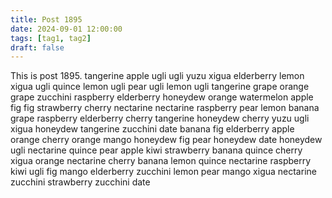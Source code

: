```yaml
---
title: Post 1895
date: 2024-09-01 12:00:00
tags: [tag1, tag2]
draft: false
---
```

This is post 1895.
tangerine
apple
ugli
ugli
yuzu
xigua
elderberry
lemon
xigua
ugli
quince
lemon
ugli
pear
ugli
lemon
ugli
tangerine
grape
orange
grape
zucchini
raspberry
elderberry
honeydew
orange
watermelon
apple
fig
fig
strawberry
cherry
nectarine
nectarine
raspberry
pear
lemon
banana
grape
raspberry
elderberry
cherry
tangerine
honeydew
cherry
yuzu
ugli
xigua
honeydew
tangerine
zucchini
date
banana
fig
elderberry
apple
orange
cherry
orange
mango
honeydew
fig
pear
honeydew
date
honeydew
ugli
nectarine
quince
pear
apple
kiwi
strawberry
banana
quince
cherry
xigua
orange
nectarine
cherry
banana
lemon
quince
nectarine
raspberry
kiwi
ugli
fig
mango
elderberry
zucchini
lemon
pear
mango
xigua
nectarine
zucchini
strawberry
zucchini
date
